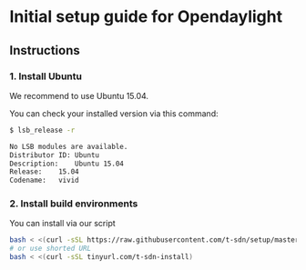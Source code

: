 Initial setup guide for Opendaylight
====================================

Instructions
------------

### 1. Install Ubuntu

We recommend to use Ubuntu 15.04.

You can check your installed version via this command:

```sh
$ lsb_release -r

No LSB modules are available.
Distributor ID: Ubuntu
Description:    Ubuntu 15.04
Release:    15.04
Codename:   vivid
```

### 2. Install build environments



You can install via our script 

```sh
bash < <(curl -sSL https://raw.githubusercontent.com/t-sdn/setup/master/install.sh)
# or use shorted URL
bash < <(curl -sSL tinyurl.com/t-sdn-install)
```
